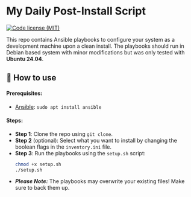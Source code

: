 # My Daily Post-Install Script 
[![Code license (MIT)](https://img.shields.io/badge/License-MIT-yellow.svg)](https://github.com/dm432/post-install/blob/master/LICENSE)

This repo contains Ansible playbooks to configure your system as a development machine upon a clean install. The playbooks should run in Debian based system with minor modifications but was only tested with __Ubuntu 24.04__.

## 🔧 How to use
#### Prerequisites:
- [Ansible](https://github.com/ansible/ansible): `sudo apt install ansible`

#### Steps:
- **Step 1**: Clone the repo using `git clone`.
- **Step 2** (optional): Select what you want to install by changing the boolean flags in the `inventory.ini` file.
- **Step 3**: Run the playbooks using the `setup.sh` script:
  ```bash
  chmod +x setup.sh
  ./setup.sh
  ```
- **_Please Note:_** The playbooks may overwrite your existing files! Make sure to back them up.
